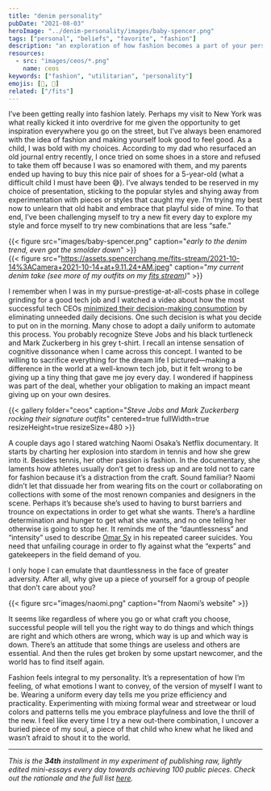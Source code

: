 ```yaml
---
title: "denim personality"
pubDate: "2021-08-03"
heroImage: "../denim-personality/images/baby-spencer.png"
tags: ["personal", "beliefs", "favorite", "fashion"]
description: "an exploration of how fashion becomes a part of your personality, why it came to matter so much to me, and rejecting the “uniform” "
resources:
  - src: "images/ceos/*.png"
    name: ceos
keywords: ["fashion", "utilitarian", "personality"]
emojis: [🧢, 👖]
related: ["/fits"]
---
```


I’ve been getting really into fashion lately. Perhaps my visit to New York was what really kicked it into overdrive for me given the opportunity to get inspiration everywhere you go on the street, but I’ve always been enamored with the idea of fashion and making yourself look good to feel good. As a child, I was bold with my choices. According to my dad who resurfaced an old journal entry recently, I once tried on some shoes in a store and refused to take them off because I was so enamored with them, and my parents ended up having to buy this nice pair of shoes for a 5-year-old (what a difficult child I must have been 😅). I’ve always tended to be reserved in my choice of presentation, sticking to the popular styles and shying away from experimentation with pieces or styles that caught my eye. I’m trying my best now to unlearn that old habit and embrace that playful side of mine. To that end, I’ve been challenging myself to try a new fit every day to explore my style and force myself to try new combinations that are less “safe.”

{{< figure src="images/baby-spencer.png" caption="*early to the denim trend, even got the smolder down*" >}}
<br/>
{{< figure src="https://assets.spencerchang.me/fits-stream/2021-10-14%3ACamera+2021-10-14+at+9.11.24+AM.jpeg" caption="*my current denim take (see more of my outfits on my [fits stream](/fits))*" >}}

I remember when I was in my pursue-prestige-at-all-costs phase in college grinding for a good tech job and I watched a video about how the most successful tech CEOs [minimized their decision-making consumption](https://www.inc.com/craig-bloem/this-1-unusual-habit-helped-make-mark-zuckerberg-steve-jobs-dr-dre-successful.html) by eliminating unneeded daily decisions. One such decision is what you decide to put on in the morning. Many chose to adopt a daily uniform to automate this process. You probably recognize Steve Jobs and his black turtleneck and Mark Zuckerberg in his grey t-shirt. I recall an intense sensation of cognitive dissonance when I came across this concept. I wanted to be willing to sacrifice everything for the dream life I pictured—making a difference in the world at a well-known tech job, but it felt wrong to be giving up a tiny thing that gave me joy every day. I wondered if happiness was part of the deal, whether your obligation to making an impact meant giving up on your own desires.

{{< gallery folder="ceos" caption="*Steve Jobs and Mark Zuckerberg rocking their signature outfits*" centered=true fullWidth=true resizeHeight=true resizeSize=480 >}}

A couple days ago I stared watching Naomi Osaka’s Netflix documentary. It starts by charting her explosion into stardom in tennis and how she grew into it. Besides tennis, her other passion is fashion. In the documentary, she laments how athletes usually don’t get to dress up and are told not to care for fashion because it’s a distraction from the craft. Sound familiar? Naomi didn’t let that dissuade her from wearing fits on the court or collaborating on collections with some of the most renown companies and designers in the scene. Perhaps it’s because she’s used to having to burst barriers and trounce on expectations in order to get what she wants. There’s a hardline determination and hunger to get what she wants, and no one telling her otherwise is going to stop her. It reminds me of the “dauntlessness” and “intensity” used to describe [Omar Sy](https://spencerchang.substack.com/p/dauntlessness-mini-24100) in his repeated career suicides. You need that unfailing courage in order to fly against what the “experts” and gatekeepers in the field demand of you.

I only hope I can emulate that dauntlessness in the face of greater adversity. After all, why give up a piece of yourself for a group of people that don’t care about you?

{{< figure src="images/naomi.png" caption="from Naomi’s website" >}}

It seems like regardless of where you go or what craft you choose, successful people will tell you the right way to do things and which things are right and which others are wrong, which way is up and which way is down. There’s an attitude that some things are useless and others are essential. And then the rules get broken by some upstart newcomer, and the world has to find itself again.

Fashion feels integral to my personality. It’s a representation of how I’m feeling, of what emotions I want to convey, of the version of myself I want to be. Wearing a uniform every day tells me you prize efficiency and practicality. Experimenting with mixing formal wear and streetwear or loud colors and patterns tells me you embrace playfulness and love the thrill of the new. I feel like every time I try a new out-there combination, I uncover a buried piece of my soul, a piece of that
child who knew what he liked and wasn’t afraid to shout it to the world.

---

_This is the_ **_34th_** _installment in my experiment of publishing raw, lightly edited mini-essays every day towards achieving 100 public pieces. Check out the rationale and the full list [here](/experiments/100posts/)._

